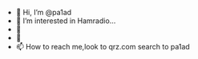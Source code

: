 - 👋 Hi, I’m @pa1ad
- 👀 I’m interested in Hamradio...
- 🌱
- 💞️ 
- 📫 How to reach me,look to qrz.com search to pa1ad


<!---
pa1ad/pa1ad is a ✨ special ✨ repository because its `README.md` (this file) appears on your GitHub profile.
You can click the Preview link to take a look at your changes.
--->
